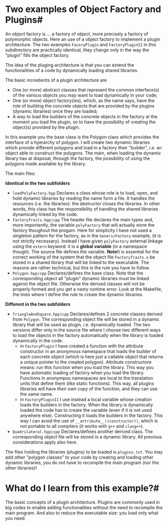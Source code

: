 # Two examples of Object Factory and Plugins#

An object factory is ... a factory of object, more precisely a factory
of polymorphic objects. Here an use of a object factory to implement a
plugin architecture. The two examples `FacoryPlugin` and `FactoryPluginII` in this subdirectory are
practically identical, they change only in the way the "plugin" fills
the object factory.

The idea of the pluging architecture is that you can extend the
functionalities of a code by dynamically loading shared libraries.

The basic incredients of a plugin architecture are

- One (or more) abstract classes that represent the common
  interface(s) of the various objects you may want to load dynamically
  in your code;
- One (or more) object factory(ies), which, as the name says, have the
  role of building the concrete objects that are provided by the
  plugins (dynamic libraries) once they are loaded;
- A way to load the builders of the concrete objects in the factory at
  the moment you load the plugin, so to have the possibility of
  creating the object(s) provided by the plugin.

In this example you the base class is the Polygon class which provides
the interface of a hyerarchy of polygon. I will create two dynamic
libraries which provide different polygons and load in a factory their
"builder", i.e. an object able to construct the polygons. The main,
when loading the dynamic library has at disposal, through the factory,
the possibility of using the polygons made available by the library.

The main files:

**Identical in the two subfolders**

* `loadPolyFactory.hpp` Declares a class whose role is to load, open,
  and hold dynamic libraries by reading the name form a file. It
  handles the resources (i.e. the libraries): the destructor closes
  the libraries. In other words, this class has the responsibility of
  handling the shared libraries dynamically linked by the code.
* `FactoryTraits.hpp|cpp` The header file declares the main types and,
more importantly, the variable `polyFactory` that will actually store
the factory thoughout the progam. Here for simplicity I have not used
a singleton pattern for the factory, as in the `GenericFactory`
example, (it is not strictly necessary). Instead I have given
`polyFactory` external linkage using the `extern` keyword: it is a
**global variable** (in a namespace though). The source file defines
the variable.  **Note**It is essential for the correct working of the
system that the object file `FactoryTraits.o` be stored in a shared
library that will be linked to the executable. The reasons are rather
technical, but this is the rule you have to follow.
* `Polygon.hpp|cpp` Declares/defines the base class. Note that the
  corresponding object all "plugin" dynamic libraries must be linked
  against the object file. Otherwise the derived classes will not be
  properly formed and you get a nasty runtime error. Look at the
  Makefile, the lines where I define the rule to create the dynamic
  libraries.

**Different in the two subfolders**

* `TriangleAndSquare.hpp|cpp` Declares/defines 2 concrete classes
  derived from `Polygon`.  The corresponding object file will be
  stored in a dynamic library that will be used as plugin,
  i.e. dynamically loaded.  The two versions differ only in the source
  file where I choose two different ways to load the objects in the
  factory automatically when the library is loaded dynamically in the
  code.
  - in `FactoryPlugin` I have created a function with the attribute
  constructor in an anonymous namespace that loads the builder of each
  concrete object (which is here just a callable object that returns a
    unique pointer to the created polygon). Attribute constructore
  means: run this function when you load the library. This way you
  have automatic loading of factory when you load the
  library. Functions in anonympus namespaces are local to the
  translation units that define them (like static functions). This
  way, all plugins libraries will have *their own copy* of the
  function, and they can use the same name.
  - in `FactoryPluginII` I use instead a local variable whose creation
  loads the builders in the factory. When the library is dynamically
  loaded the code has to create the variable (even if it is not used
  anywhere else). Constructing it loads the builders in the factory. This way I can avoid the use of `__attribute__((constructor))`, which is not portable to all compilers (it works with `g++` and `clang++`).
* `Quadrilateral.hpp|cpp` Declares/defines another derived class. The
  corresponding object file will be stored in a dynamic library. All
  previous considerations apply also here.

The files holding the libraries (plugins) to be loaded is
`plugins.txt`. You may add other "polygon classes" to your code by
creating and loading other dynamic libraries, you do not have to
recompile the main program (nor the other libraries)!

# What do I learn from this example?#

The basic concepts of a plugin architecture. Plugins are commonly
used in big codes to enable adding functionalities without the need to
recompile the main program. And also to reduce the executable size: you load only what you need.
